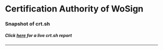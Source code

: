 # Certification Authority of WoSign
### Snapshot of crt.sh
##### Click [here](https://crt.sh/?q=BE9EF677064AA687CE460543E638FE95EF1041DCFBBC74E99F1BE1573D1C4AB7) for a live crt.sh report

---
